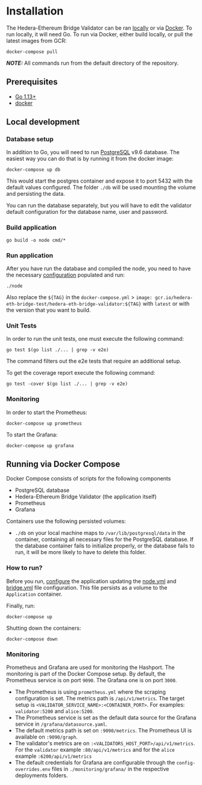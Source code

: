 # Installation

The Hedera-Ethereum Bridge Validator can be ran [locally](#local-development) or via [Docker](#running-via-docker-compose).
To run locally, it will need Go. To run via Docker, either build locally, or pull the latest images from GCR:

```
docker-compose pull
```

**_NOTE:_** All commands run from the default directory of the repository.

## Prerequisites
- [Go 1.13+](https://golang.org/doc/install)
- [docker](https://docs.docker.com/install/)

## Local development

### Database setup

In addition to Go, you will need to run [PostgreSQL](https://postgresql.org) v9.6 database. The easiest way you can do that is by running it from the docker image:

```shell
docker-compose up db
```

This would start the postgres container and expose it to port 5432 with the default values configured.
The folder `./db` will be used mounting the volume and persisting the data.

You can run the database separately, but you will have to edit the validator default configuration for the database name, user and password.

### Build application

```shell
go build -o node cmd/*
```

### Run application

After you have run the database and compiled the node, you need to have the necessary [configuration](configuration.md) populated and run:
```shell
./node
```
Also replace the `${TAG}` in the `docker-compose.yml` > `image: gcr.io/hedera-eth-bridge-test/hedera-eth-bridge-validator:${TAG}` with `latest` or with the version that you want to build.
### Unit Tests
In order to run the unit tests, one must execute the following command:
```shell
go test $(go list ./... | grep -v e2e)
```
The command filters out the e2e tests that require an additional setup.

To get the coverage report execute the following command:
```shell
go test -cover $(go list ./... | grep -v e2e)
```

### Monitoring
In order to start the Prometheus:
```shell
docker-compose up prometheus
```
To start the Grafana:
```shell
docker-compose up grafana
```
## Running via Docker Compose

Docker Compose consists of scripts for the following components
 - PostgreSQL database
 - Hedera-Ethereum Bridge Validator (the application itself)
 - Prometheus
 - Grafana
 
Containers use the following persisted volumes:
 - `./db` on your local machine maps to `/var/lib/postgresql/data` in the container, containing all necessary files
   for the PostgreSQL database. If the database container fails to initialize properly, or the database fails to run,
   it will be more likely to have to delete this folder. 

### How to run?

Before you run, [configure](configuration.md) the application updating the [node.yml](../node.yml) and [bridge.yml](../bridge.yml) file configuration. 
This file persists as a volume to the `Application` container.

Finally, run:
```shell
docker-compose up
```

Shutting down the containers:
```shell
docker-compose down
```

### Monitoring
Prometheus and Grafana are used for monitoring the Hashport. The monitoring is part of the Docker Compose setup.
By default, the Prometheus service is on port `9090`. The Grafana one is on port `3000`.
- The Prometheus is using `prometheus.yml` where the scraping configuration is set. The metrics path is `/api/v1/metrics`.
  The target setup is `<VALIDATOR_SERVICE_NAME>:<CONTAINER_PORT>`. For examples: `validator:5200` and `alice:5200`.
- The Prometheus service is set as the default data source for the Grafana service in `/grafana/datasource.yaml`.
- The default metrics path is set on `:9090/metrics`. The Prometheus UI is available on `:9090/graph`.
- The validator's metrics are on `:<VALIDATORS_HOST_PORT>/api/v1/metrics`.
For the `validator` example `:80/api/v1/metrics` and for the `alice` example `:6200/api/v1/metrics`
- The default credentials for Grafana are configurable through the `config-overrides.env` files in `./monitoring/grafana/` in the respective deployments folders.